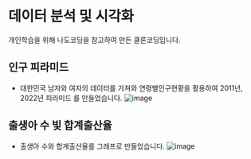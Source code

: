 # 데이터 분석 및 시각화
개인학습을 위해 나도코딩을 참고하여 만든 클론코딩입니다.
## 인구 피라미드
* 대한민국 남자와 여자의 데이터를 가져와 연령별인구현황을 활용하여 2011년, 2022년 피라미드 를 만들었습니다.
![image](https://user-images.githubusercontent.com/67260228/195328677-9de9e6de-56cf-4f53-b03a-a160d504e82e.png)

## 출생아 수 빛 합계출산율
* 출생아 수와 합계출산율를 그래프로 만들었습니다.
![image](https://user-images.githubusercontent.com/67260228/195328972-281516d7-10ac-489c-a853-052c5f46582a.png)